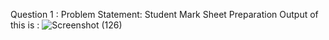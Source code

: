Question 1 : Problem Statement: Student Mark Sheet Preparation
Output of this is :
![Screenshot (126)](https://github.com/abhishekgangwar123/Logic-projects/assets/114344862/09d07c71-8308-4e3c-b0f2-63ef7eb4df83)
